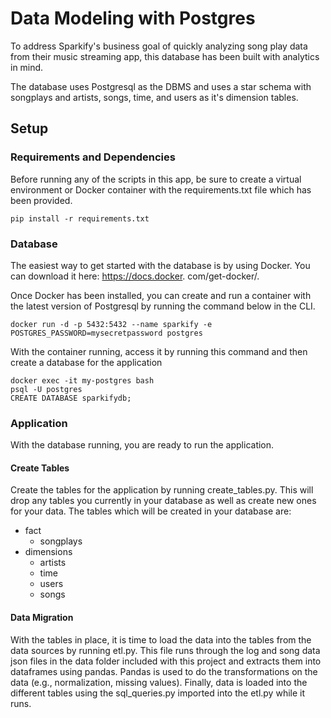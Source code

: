# Data Modeling with Postgres
To address Sparkify's business goal of quickly analyzing song play data from their music streaming app, this database 
has been built with analytics in mind. 

The database uses Postgresql as the DBMS and uses a star schema with 
songplays and artists, songs, time, and users as it's dimension tables.

## Setup
### Requirements and Dependencies
Before running any of the scripts in this app, be sure to create a virtual environment or Docker container with the 
requirements.txt file which has been provided.

    pip install -r requirements.txt

### Database
The easiest way to get started with the database is by using Docker. You can download it here: https://docs.docker.
com/get-docker/.

Once Docker has been installed, you can create and run a container with the latest version of Postgresql by running 
the command below in the CLI.

    docker run -d -p 5432:5432 --name sparkify -e POSTGRES_PASSWORD=mysecretpassword postgres

With the container running, access it by running this command and then create a database for the application

    docker exec -it my-postgres bash
    psql -U postgres
    CREATE DATABASE sparkifydb;

### Application
With the database running, you are ready to run the application.

#### Create Tables
Create the tables for the application by running create_tables.py. This will drop any tables you currently in your 
database as well as create new ones for your data. The tables which will be created in your database are:
- fact
    - songplays
- dimensions
    - artists
    - time
    - users
    - songs

#### Data Migration
With the tables in place, it is time to load the data into the tables from the data sources by running etl.py. This 
file runs through the log and song data json files in the data folder included with this project and extracts 
them into dataframes using pandas. Pandas is used to do the transformations on the data (e.g., normalization, 
missing values). Finally, data is loaded into the different tables using the sql_queries.py imported into the etl.py 
while it runs.

